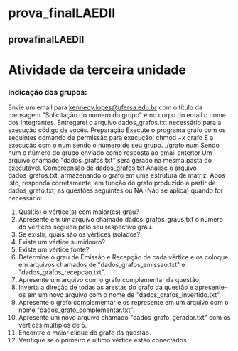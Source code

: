 # prova_finalLAEDII
## provafinalLAEDII
# Atividade da terceira unidade
### Indicação dos grupos:
Envie um email para kennedy.lopes@ufersa.edu.br com o título da mensagem "Solicitação do número do grupo" e no corpo do email o nome dos integrantes.
Entregarei o arquivo dados_grafos.txt necessário para a execução código de vocês.
Preparação
Execute o programa grafo com os seguintes comando de permissão para execução:
chmod +x grafo
E a execução com o num sendo o número de seu grupo.
./grafo num
Sendo num o número do grupo enviado como resposta ao email anterior
Um arquivo chamado "dados_grafos.txt" será gerado na mesma pasta do executável.
Compreensão de dados_grafos.txt
Analise o arquivo dados_grafos.txt, armazenando o grafo em uma estrutura de matriz. Após isto, responda corretamente, em função do grafo produzido a partir de
dados_grafo.txt, as questões seguintes ou NA (Não se aplica) quando for necessário:

1. Qual(is) o vértice(s) com maior(es) grau?
2. Apresente em um arquivo chamado dados_grafos_graus.txt o número do vértices seguido pelo seu respectivo grau.
3. Se existir, quais são os vértices isolados?
4. Existe um vértice sumidouro?
5. Existe um vértice fonte?
6. Determine o grau de Emissão e Recepção de cada vértice e os coloque em arquivos chamados de "dados_grafos_emissao.txt" e "dados_grafos_recepcao.txt".
7. Apresente um arquivo com o grafo complementar da questão;
8. Inverta a direção de todas as arestas do grafo da questão e apresente-os em um novo arquivo com o nome de "dados_grafos_invertido.txt".
9. Apresente o grafo complementar e os represente em um arquivo com o nome "dados_grafo_complementar.txt".
10. Apresente um novo arquivo chamado "dados_grafo_gerador.txt" com os vértices múltiplos de 5.
11. Encontre o maior clique do grafo da questão.
12. Verifique se o primeiro e último vértice estão conectados
